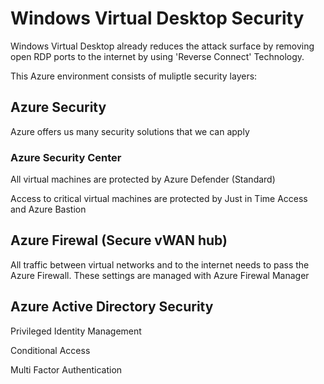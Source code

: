 # Windows Virtual Desktop Security

Windows Virtual Desktop already reduces the attack surface by removing open RDP ports to the internet by using 'Reverse Connect' Technology.

This Azure environment consists of muliptle security layers:

## Azure Security

Azure offers us many security solutions that we can apply

### Azure Security Center

All virtual machines are protected by Azure Defender (Standard)

Access to critical virtual machines are protected by Just in Time Access and Azure Bastion

## Azure Firewal (Secure vWAN hub)

All traffic between virtual networks and to the internet needs to pass the Azure Firewall.
These settings are managed with Azure Firewal Manager

## Azure Active Directory Security

Privileged Identity Management

Conditional Access

Multi Factor Authentication
